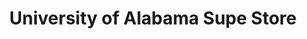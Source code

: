 ---
title: "University of Alabama Supe Store"
url: /tuscaloosa/university-of-alabama-supe-store/
shop: gift
---